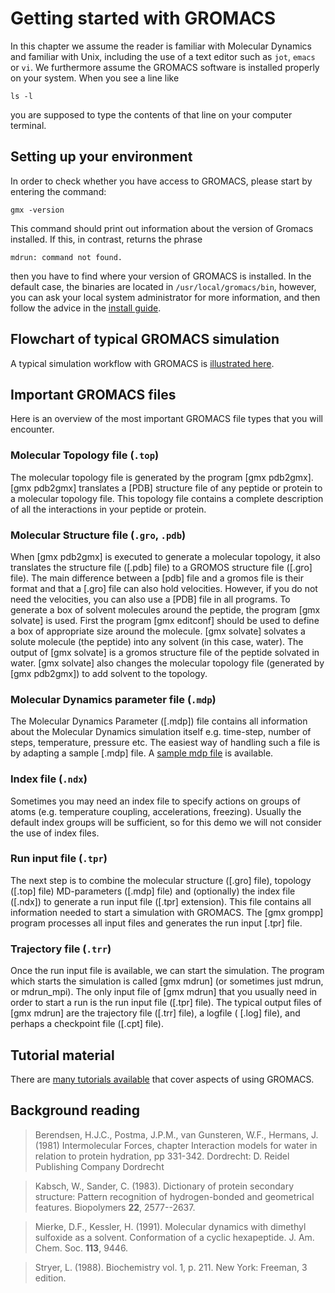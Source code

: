 # Getting started with GROMACS

In this chapter we assume the reader is familiar with Molecular Dynamics and
familiar with Unix, including the use of a text editor such as `jot`, `emacs`
or `vi`. We furthermore assume the GROMACS software is installed properly on
your system. When you see a line like

    ls -l

you are supposed to type the contents of that line on your computer terminal.

## Setting up your environment

In order to check whether you have access to GROMACS, please
start by entering the command:

    gmx -version

This command should print out information about the version of Gromacs
installed. If this, in contrast, returns the phrase

    mdrun: command not found.

then you have to find where your version of GROMACS is installed. In
the default case, the binaries are located in
`/usr/local/gromacs/bin`, however, you can ask your local system
administrator for more information, and then follow the advice in the
[install guide](install-guide.html#getting-access-to-gromacs-after-installation).

## Flowchart of typical GROMACS simulation

A typical simulation workflow with GROMACS is [illustrated here](online/flow.html).

## Important GROMACS files

Here is an overview of the most important GROMACS file types that you will
encounter.

### Molecular Topology file (`.top`)

The molecular topology file is generated by the program [gmx pdb2gmx]. [gmx pdb2gmx] translates a [PDB] structure file of any peptide or protein to a molecular topology file. This topology file contains a complete description of all the interactions in your peptide or protein. 

### Molecular Structure file (`.gro`, `.pdb`)

When [gmx pdb2gmx] is executed to generate a molecular topology, it also translates the structure file ([.pdb] file) to a GROMOS structure file ([.gro] file). The main difference between a [pdb] file and a gromos file is their format and that a [.gro] file can also hold velocities. However, if you do not need the velocities, you can also use a [PDB] file in all programs. To generate a box of solvent molecules around the peptide, the program [gmx solvate] is used. First the program [gmx editconf] should be used to define a box of appropriate size around the molecule. [gmx solvate] solvates a solute molecule (the peptide) into any solvent (in this case, water). The output of [gmx solvate] is a gromos structure file of the peptide solvated in water. [gmx solvate] also changes the molecular topology file (generated by [gmx pdb2gmx]) to add solvent to the topology. 

### Molecular Dynamics parameter file (`.mdp`)

The Molecular Dynamics Parameter ([.mdp]) file contains all information about the Molecular Dynamics simulation itself e.g. time-step, number of steps, temperature, pressure etc. The easiest way of handling such a file is by adapting a sample [.mdp] file. A [sample mdp file](online/mdp.html) is available.

### Index file (`.ndx`)

Sometimes you may need an index file to specify actions on groups of atoms (e.g. temperature coupling, accelerations, freezing). Usually the default index groups will be sufficient, so for this demo we will not consider the use of index files. 

### Run input file (`.tpr`)

The next step is to combine the molecular structure ([.gro] file), topology ([.top] file) MD-parameters ([.mdp] file) and (optionally) the index file ([.ndx]) to generate a run input file ([.tpr] extension). This file contains all information needed to start a simulation with GROMACS. The [gmx grompp] program processes all input files and generates the run input [.tpr] file.

### Trajectory file (`.trr`)

Once the run input file is available, we can start the simulation. The program which starts the simulation is called [gmx mdrun] (or sometimes just mdrun, or mdrun_mpi). The only input file of [gmx mdrun] that you usually need in order to start a run is the run input file ([.tpr] file). The typical output files of [gmx mdrun] are the trajectory file ([.trr] file), a logfile ( [.log] file),
and perhaps a checkpoint file ([.cpt] file). 

## Tutorial material

There are [many tutorials
available](http://www.gromacs.org/Documentation/Tutorials) that cover
aspects of using GROMACS.

## Background reading

> Berendsen, H.J.C., Postma, J.P.M., van Gunsteren, W.F., Hermans, J. (1981)
Intermolecular Forces, chapter Interaction models for water in relation to
protein hydration, pp 331-342. Dordrecht: D. Reidel Publishing Company
Dordrecht

>

> Kabsch, W., Sander, C. (1983).     Dictionary of protein secondary
structure: Pattern recognition of hydrogen-bonded and geometrical features.
Biopolymers **22**, 2577--2637.

>

> Mierke, D.F., Kessler, H. (1991).     Molecular dynamics with dimethyl
sulfoxide as a solvent. Conformation of a cyclic hexapeptide. J. Am. Chem.
Soc. **113**, 9446.

>

> Stryer, L. (1988).     Biochemistry vol. 1, p. 211. New York: Freeman, 3
edition.
